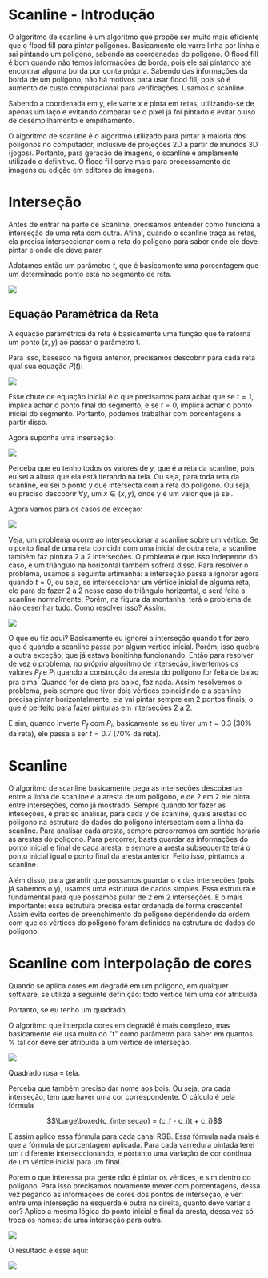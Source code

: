 # Scanline - Introdução

O algoritmo de scanline é um algoritmo que propõe ser muito mais eficiente que o flood fill para pintar polígonos. Basicamente ele varre linha por linha e sai pintando um polígono, sabendo as coordenadas do polígono. O flood fill é bom quando não temos informações de borda, pois ele sai pintando até encontrar alguma borda por conta própria. Sabendo das informações da borda de um polígono, não há motivos para usar flood fill, pois só é aumento de custo computacional para verificações. Usamos o scanline.

Sabendo a coordenada em y, ele varre x e pinta em retas, utilizando-se de apenas um laço e evitando comparar se o pixel já foi pintado e evitar o uso de desempilhamento e empilhamento.

O algoritmo de scanline é o algoritmo utilizado para pintar a maioria dos polígonos no computador, inclusive de projeções 2D a partir de mundos 3D (jogos). Portanto, para geração de imagens, o scanline é amplamente utilizado e definitivo. O flood fill serve mais para processamento de imagens ou edição em editores de imagens.

# Interseção

Antes de entrar na parte de Scanline, precisamos entender como funciona a interseção de uma reta com outra. Afinal, quando o scanline traça as retas, ela precisa interseccionar com a reta do polígono para saber onde ele deve pintar e onde ele deve parar.

Adotamos então um parâmetro $t$, que é basicamente uma porcentagem que um determinado ponto está no segmento de reta.

![](2023-05-10-21-04-25.png)

## Equação Paramétrica da Reta

A equação paramétrica da reta é basicamente uma função que te retorna um ponto $(x, y)$ ao passar o parâmetro t.

Para isso, baseado na figura anterior, precisamos descobrir para cada reta qual sua equação $P(t)$:

![](2023-05-10-22-28-42.png)

Esse chute de equação inicial é o que precisamos para achar que se $t = 1$, implica achar o ponto final do segmento, e se $t = 0$, implica achar o ponto inicial do segmento. Portanto, podemos trabalhar com porcentagens a partir disso.

Agora suponha uma inserseção:

![](2023-05-11-13-43-10.png)

Perceba que eu tenho todos os valores de y, que é a reta da scanline, pois eu sei a altura que ela está iterando na tela. Ou seja, para toda reta da scanline, eu sei o ponto y que intersecta com a reta do polígono. Ou seja, eu preciso descobrir $\forall y$, um $x \in (x, y)$, onde y é um valor que já sei.

Agora vamos para os casos de exceção:

![](2023-05-11-18-24-25.png)

Veja, um problema ocorre ao interseccionar a scanline sobre um vértice. Se o ponto final de uma reta coincidir com uma inicial de outra reta, a scanline também faz pintura 2 a 2 interseções. O problema é que isso independe do caso, e um triângulo na horizontal também sofrerá disso. Para resolver o problema, usamos a seguinte artimanha: a interseção passa a ignorar agora quando $t = 0$, ou seja, se interseccionar um vértice inicial de alguma reta, ele para de fazer 2 a 2 nesse caso do triângulo horizontal, e será feita a scanline normalmente. Porém,  na figura da montanha, terá o problema de não desenhar tudo. Como resolver isso? Assim:

![](2023-05-11-18-48-13.png)

O que eu fiz aqui? Basicamente eu ignorei a interseção quando t for zero, que é quando a scanline passa por algum vértice inicial. Porém, isso quebra a outra exceção, que já estava bonitinha funcionando. Então para resolver de vez o problema, no próprio algoritmo de interseção, invertemos os valores $P_f$ e $P_i$ quando a construção da aresta do polígono for feita de baixo pra cima. Quando for de cima pra baixo, faz nada. Assim resolvemos o problema, pois sempre que tiver dois vértices coincidindo e a scanline precisa pintar horizontalmente, ela vai pintar sempre em 2 pontos finais, o que é perfeito para fazer pinturas em interseções 2 a 2.

E sim, quando inverte $P_f$ com $P_i$, basicamente se eu tiver um $t = 0.3$ (30% da reta), ele passa a ser $t = 0.7$ (70% da reta).

# Scanline

O algoritmo de scanline basicamente pega as interseções descobertas entre a linha de scanline e a aresta de um polígono, e de 2 em 2 ele pinta entre interseções, como já mostrado. Sempre quando for fazer as inteseções, é preciso analisar, para cada y de scanline, quais arestas do polígono na estrutura de dados do polígono intersectam com a linha da scanline. Para analisar cada aresta, sempre percorremos em sentido horário as arestas do polígono. Para percorrer, basta guardar as informações do ponto inicial e final de cada aresta, e sempre a aresta subsequente terá o ponto inicial igual o ponto final da aresta anterior. Feito isso, pintamos a scanline.

Além disso, para garantir que possamos guardar o x das interseções (pois já sabemos o y), usamos uma estrutura de dados simples. Essa estrutura é fundamental para que possamos pular de 2 em 2 interseções. E o mais importante: essa estrutura precisa estar ordenada de forma crescente! Assim evita cortes de preenchimento do polígono dependendo da ordem com que os vértices do polígono foram definidos na estrutura de dados do polígono.

# Scanline com interpolação de cores

Quando se aplica cores em degradê em um polígono, em qualquer software, se utiliza a seguinte definição: todo vértice tem uma cor atribuída.

Portanto, se eu tenho um quadrado, 

O algoritmo que interpola cores em degradê é mais complexo, mas basicamente ele usa muito do "t" como parâmetro para saber em quantos % tal cor deve ser atribuida a um vértice de interseção.

![](2023-05-14-21-31-21.png)

Quadrado rosa = tela.

Perceba que também preciso dar nome aos bois. Ou seja, pra cada interseção, tem que haver uma cor correspondente. O cálculo é pela fórmula

$$\Large\boxed{c_{intersecao} = (c_f - c_i)t + c_i}$$

E assim aplico essa fórmula para cada canal RGB. Essa fórmula nada mais é que a fórmula de porcentagem aplicada. Para cada varredura pintada terei um $t$ diferente interseccionando, e portanto uma variação de cor contínua de um vértice inicial para um final.

Porém o que interessa pra gente não é pintar os vértices, e sim dentro do polígono. Para isso precisamos novamente mexer com porcentagens, dessa vez pegando as informações de cores dos pontos de interseção, e ver: entre uma interseção na esquerda e outra na direita, quanto devo variar a cor? Aplico a mesma lógica do ponto inicial e final da aresta, dessa vez só troca os nomes: de uma interseção para outra.

![](2023-05-14-22-26-04.png)

O resultado é esse aqui:

![](2023-05-14-22-36-16.png)
